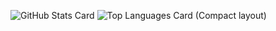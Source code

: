 
![GitHub Stats Card](https://github-readme-stats.vercel.app/api?username=its532&show_icons=true&count_private=true)
![Top Languages Card (Compact layout)](https://github-readme-stats.vercel.app/api/top-langs/?username=its532&layout=compact)
<!--
**its532/its532** is a ✨ _special_ ✨ repository because its `README.md` (this file) appears on your GitHub profile.

Here are some ideas to get you started:

- 🔭 I’m currently working on ...
- 🌱 I’m currently learning ...
- 👯 I’m looking to collaborate on ...
- 🤔 I’m looking for help with ...
- 💬 Ask me about ...
- 📫 How to reach me: ...
- 😄 Pronouns: ...
- ⚡ Fun fact: ...
-->
